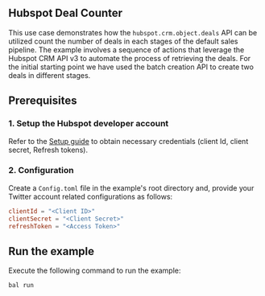 ## Hubspot Deal Counter

This use case demonstrates how the `hubspot.crm.object.deals` API can be utilized count the number of deals in each stages of the default sales pipeline. The example involves a sequence of actions that leverage the Hubspot CRM API v3 to automate the process of retrieving the deals. For the initial starting point we have used the batch creation API to create two deals in different stages.

## Prerequisites

### 1. Setup the Hubspot developer account

Refer to the [Setup guide](README.md#setup-guide) to obtain necessary credentials (client Id, client secret, Refresh tokens).

### 2. Configuration

Create a `Config.toml` file in the example's root directory and, provide your Twitter account related configurations as follows:

```toml
clientId = "<Client ID>"
clientSecret = "<Client Secret>"
refreshToken = "<Access Token>"
```

## Run the example

Execute the following command to run the example:

```bash
bal run
```